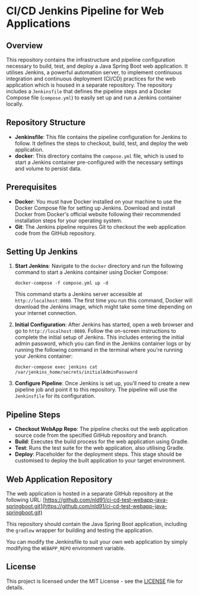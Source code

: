 # CI/CD Jenkins Pipeline for Web Applications

## Overview

This repository contains the infrastructure and pipeline configuration necessary to build, test, and deploy a Java Spring Boot web application. It utilises Jenkins, a powerful automation server, to implement continuous integration and continuous deployment (CI/CD) practices for the web application which is housed in a separate repository. The repository includes a `Jenkinsfile` that defines the pipeline steps and a Docker Compose file (`compose.yml`) to easily set up and run a Jenkins container locally.

## Repository Structure

-   **Jenkinsfile**: This file contains the pipeline configuration for Jenkins to follow. It defines the steps to checkout, build, test, and deploy the web application.
-   **docker**: This directory contains the `compose.yml` file, which is used to start a Jenkins container pre-configured with the necessary settings and volume to persist data.

## Prerequisites

-   **Docker**: You must have Docker installed on your machine to use the Docker Compose file for setting up Jenkins. Download and install Docker from Docker's official website following their recommended installation steps for your operating system.
-   **Git**: The Jenkins pipeline requires Git to checkout the web application code from the GitHub repository.

## Setting Up Jenkins

1.  **Start Jenkins**: Navigate to the `docker` directory and run the following command to start a Jenkins container using Docker Compose:   
    
    ```docker-compose -f compose.yml up -d```
    
	This command starts a Jenkins server accessible at `http://localhost:8080`. The first time you run this command, Docker will download the Jenkins image, which might take some time depending on your internet connection.
    
2.  **Initial Configuration**: After Jenkins has started, open a web browser and go to `http://localhost:8080`. Follow the on-screen instructions to complete the initial setup of Jenkins. This includes entering the initial admin password, which you can find in the Jenkins container logs or by running the following command in the terminal where you're running your Jenkins container:

	`docker-compose exec jenkins cat /var/jenkins_home/secrets/initialAdminPassword`
    
3.  **Configure Pipeline**: Once Jenkins is set up, you'll need to create a new pipeline job and point it to this repository. The pipeline will use the `Jenkinsfile` for its configuration.
    

## Pipeline Steps

-   **Checkout WebApp Repo**: The pipeline checks out the web application source code from the specified GitHub repository and branch.
-   **Build**: Executes the build process for the web application using Gradle.
-   **Test**: Runs the test suite for the web application, also utilising Gradle.
-   **Deploy**: Placeholder for the deployment steps. This stage should be customised to deploy the built application to your target environment.

## Web Application Repository

The web application is hosted in a separate GitHub repository at the following URL: [https://github.com/nld91/ci-cd-test-webapp-java-springboot.git](https://github.com/nld91/ci-cd-test-webapp-java-springboot.git)

This repository should contain the Java Spring Boot application, including the `gradlew` wrapper for building and testing the application.

You can modify the Jenkinsfile to suit your own web application by simply modifying the `WEBAPP_REPO` environment variable.

## License

This project is licensed under the MIT License - see the [LICENSE](LICENSE) file for details.